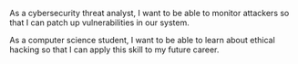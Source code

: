 As a cybersecurity threat analyst, I want to be able to monitor attackers so that I can patch up vulnerabilities in our system.

As a computer science student, I want to be able to learn about ethical hacking so that I can apply this skill to my future career.

